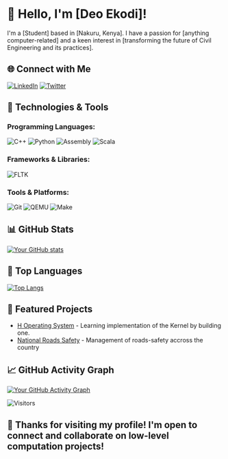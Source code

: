 <!-- Introduction -->
# 👋 Hello, I'm [Deo Ekodi]!

I'm a [Student] based in [Nakuru, Kenya]. I have a passion for [anything computer-related] and a keen interest in [transforming the future of Civil Engineering and its practices]. 

<!-- Social Media Badges -->
## 🌐 Connect with Me
[![LinkedIn](https://img.shields.io/badge/LinkedIn-YourLinkedInProfile-blue?style=flat-square&logo=linkedin)](https://www.linkedin.com/in/deogratius-ekodi-a118b7216/)
[![Twitter](https://img.shields.io/badge/Twitter-YourTwitterHandle-blue?style=flat-square&logo=twitter)](https://twitter.com/ekodi_deo)

<!-- Technologies & Tools -->
## 🔧 Technologies & Tools
### Programming Languages:
![C++](https://img.shields.io/badge/-C%2B%2B-00599C?style=flat-square&logo=c%2B%2B&logoColor=white)
![Python](https://img.shields.io/badge/-Python-3776AB?style=flat-square&logo=python&logoColor=white)
![Assembly](https://img.shields.io/badge/-Assembly-007ACC?style=flat-square&logo=assembly&logoColor=white)
![Scala](https://img.shields.io/badge/-Scala-DC322F?style=flat-square&logo=scala&logoColor=white)
### Frameworks & Libraries:
![FLTK](https://img.shields.io/badge/-FLTK-8CCBE5?style=flat-square&logo=fltk&logoColor=white)
### Tools & Platforms:
![Git](https://img.shields.io/badge/-Git-F05032?style=flat-square&logo=git&logoColor=white)
![QEMU](https://img.shields.io/badge/-QEMU-F37626?style=flat-square&logo=qemu&logoColor=white)
![Make](https://img.shields.io/badge/-Make-FFA500?style=flat-square&logo=gnu-make&logoColor=white)

<!-- GitHub Stats -->
## 📊 GitHub Stats
[![Your GitHub stats](https://github-readme-stats.vercel.app/api?username=ekodi32_t&show_icons=true&theme=radical)](https://github.com/ekodi32_t)

<!-- Top Languages -->
## 🚀 Top Languages
[![Top Langs](https://github-readme-stats.vercel.app/api/top-langs/?username=ekodi32_t&layout=compact&theme=radical)](https://github.com/ekodi32_t)

<!-- Projects -->
## 💼 Featured Projects
- [H Operating System](https://github.com/Deo-Ekodi/hOS.git) - Learning implementation of the Kernel by building one.
- [National Roads Safety](https://github.com/Deo-Ekodi/National-Raads-Safety.git) - Management of roads-safety accross the country

<!-- GitHub Activity Graph -->
## 📈 GitHub Activity Graph
[![Your GitHub Activity Graph](https://activity-graph.herokuapp.com/graph?username=ekodi32_t&theme=github)](https://github.com/ekodi32_t)

<!-- Visitor Counter -->
![Visitors](https://visitor-badge.glitch.me/badge?page_id=ekodi32_t)

<!-- Footer -->
## 🙏 Thanks for visiting my profile! I'm open to connect and collaborate on low-level computation projects!
